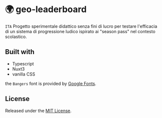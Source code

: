 # 🌍 geo-leaderboard

`ITA`
Progetto sperimentale didattico senza fini di lucro per testare l'efficacia di un sistema di progressione ludico ispirato ai "season pass" nel contesto scolastico.

## Built with

- Typescript
- Nuxt3
- vanilla CSS

the `Bangers` font is provided by [Google Fonts](https://fonts.google.com/specimen/Bangers).

## License

Released under the [MIT License](LICENSE).
